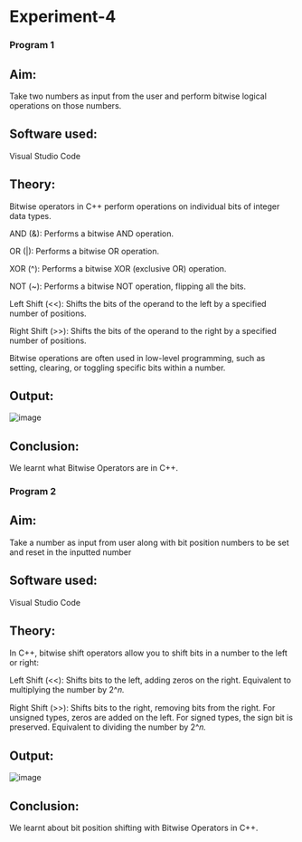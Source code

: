 # Experiment-4
### Program 1
## Aim:
Take two numbers as input from the user and perform bitwise logical operations on those numbers.

## Software used:
Visual Studio Code

## Theory:
Bitwise operators in C++ perform operations on individual bits of integer data types.

AND (&): Performs a bitwise AND operation.

OR (|): Performs a bitwise OR operation.

XOR (^): Performs a bitwise XOR (exclusive OR) operation.

NOT (~): Performs a bitwise NOT operation, flipping all the bits.

Left Shift (<<): Shifts the bits of the operand to the left by a specified number of positions.

Right Shift (>>): Shifts the bits of the operand to the right by a specified number of positions.

Bitwise operations are often used in low-level programming, such as setting, clearing, or toggling specific bits within a number.

## Output:
![image](https://github.com/user-attachments/assets/8310a8e3-542b-4ac3-8f8d-a905b4d917e6)

## Conclusion:
We learnt what Bitwise Operators are in C++.

### Program 2
## Aim:
Take a number as input from user along with bit position numbers to be set and reset in the inputted number

## Software used:
Visual Studio Code

## Theory:
In C++, bitwise shift operators allow you to shift bits in a number to the left or right:

Left Shift (<<): Shifts bits to the left, adding zeros on the right. Equivalent to multiplying the number by 2^𝑛.

Right Shift (>>): Shifts bits to the right, removing bits from the right. For unsigned types, zeros are added on the left. For signed types, the sign bit is preserved. Equivalent to dividing the number by 2^𝑛.

## Output:
![image](https://github.com/user-attachments/assets/5e6ae4c4-5c9b-4b42-9df1-19cef5eb63d0)

## Conclusion:
We learnt about bit position shifting with Bitwise Operators in C++.

